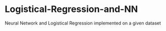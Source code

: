 # Logistical-Regression-and-NN
Neural Network and Logistical Regression implemented on a given dataset
